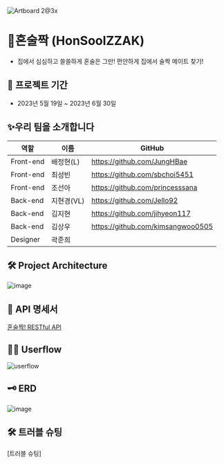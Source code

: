 ![Artboard 2@3x](https://github.com/soolzzak/BE/assets/128972031/0c2d2eda-8439-4982-9184-3c69dcff6381)


# 🍻혼술짝 (HonSoolZZAK)
- 집에서 심심하고 쓸쓸하게 혼술은 그만! 편안하게 집에서 술짝 메이트 찾기!  


📆 프로젝트 기간
---------------------------------------
- 2023년 5월 19일 ~ 2023년 6월 30일


✨우리 팀을 소개합니다
---------------------------------------
| 역할 | 이름 | GitHub |
| ------ | -- | ----|
| Front-end | 배정현(L) | https://github.com/JungHBae|
| Front-end | 최성빈 | https://github.com/sbchoi5451|
| Front-end | 조선아 | https://github.com/princesssana| 
| Back-end | 지현경(VL)|  https://github.com/Jello92|
| Back-end | 김지현 | https://github.com/jihyeon117|
| Back-end | 김상우 | https://github.com/kimsangwoo0505|
| Designer | 곽준희 | |


🛠 Project Architecture
---------------------------------------
![image](https://github.com/Jello92/BE/assets/128972031/e5bb7ae0-e697-4c80-a1f0-c63158deaced)


📅 API 명세서
---------------------------------------
[혼술짝! RESTful API](https://fate-starfish-b23.notion.site/adfd01d3d12a465095c39b7e1a8f796a?v=c4c7b5d149e846bdb61357331bf241ed)


👨‍💻 Userflow
---------------------------------------
![userflow](https://github.com/soolzzak/BE/assets/128972031/733f0182-1a93-4665-80dd-c313c8e921f7)


🗝 ERD 
---------------------------------------
![image](https://github.com/Jello92/BE/assets/128972031/8595f93e-c6a5-45e9-9a3f-4c5b392b2edb)




🛠 트러블 슈팅
---------------------------------------
[트러블 슈팅]
